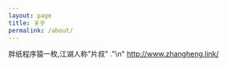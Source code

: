 ```yaml
---
layout: page
title: 关于
permalink: /about/
---
```


胖纸程序猿一枚,江湖人称"片叔" ."\n" http://www.zhangheng.link/


